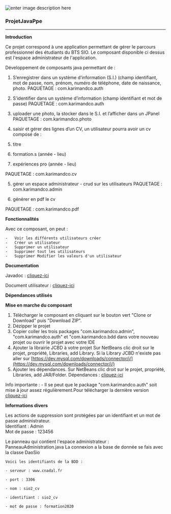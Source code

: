 ![enter image description here](https://www.freepngimg.com/thumb/java/1-2-java-free-png-image.png)
<br>

### ProjetJavaPpe

----------

**Introduction**

Ce projet correspond à une application permettant de gérer le parcours professionnel des étudiants du BTS SIO. Le composant disponible ci dessus est l'espace administrateur de l'application.

Développement de composants java permettant de :

1.  S’enregistrer dans un système d’information (S.I.) (champ identifiant, mot de passe, nom, prénom, numéro de téléphone, date de naissance, photo. PAQUETAGE : com.karimandco.auth
    
2.  S’identifier dans un système d’information (champ identifiant et mot de passe) PAQUETAGE : com.karimandco.auth
    
3.  uploader une photo, la stocker dans le S.I. et l’afficher dans un JPanel PAQUETAGE : com.karimandco.photo
    
4.  saisir et gérer des lignes d’un CV, un utilisateur pourra avoir un cv composé de :
    

1.  titre
    
2.  formation.s (année - lieu)
    
3.  expériences pro (année - lieu)
    

PAQUETAGE : com.karimandco.cv

5.  gérer un espace administrateur - crud sur les utilisateurs PAQUETAGE : com.karimandco.admin
    
6.  générer en pdf le cv
    

PAQUETAGE : com.karimandco.pdf

**Fonctionnalités**

Avec ce composant, on peut :

```
-   Voir les différents utilisateurs créer
-   Créer un utilisateur
-   Supprimer un utilisateur 
-   Supprimer tout les utilisateurs
-   Supprimer Modifier les valeurs d'un utilisateur 

```

**Documentation**

Javadoc :  [cliquez-ici](https://drive.google.com/drive/u/0/folders/1WrhycMSDc_J2tnBF_AOnucj6STEesQYp)

Document utilisateur :  [cliquez-ici](https://docs.google.com/document/d/15QIxRUZaRtbfLVSUj3wGbymef0nRDSqZLrFwba0LdTQ/edit)

**Dépendances utilisés**



**Mise en marche du composant**

1.  Télécharger le composant en cliquant sur le bouton vert "Clone or Download" puis "Download ZIP".
2.  Dézipper le projet
3.  Copier coller les trois packages "com.karimandco.admin", "com.karimandco.auth" et "com.karimandco.bdd dans votre nouveau projet ou ouvrir le projet avec votre IDE
4.  Ajouter la librairie JCBD à votre projet Sur NetBeans clic droit sur le projet, propriété, Libraries, add Library. Si la Library JCBD n'existe pas aller sur  [https://dev.mysql.com/downloads/connector/j/](https://dev.mysql.com/downloads/connector/j/)
5.  Ajouter les dépendances. Sur NetBeans clic droit sur le projet, propriété, Libraries, add JAR/Folder. Dépendances :  [cliquez-ici](https://drive.google.com/drive/folders/1dKuqR9ON-Xatcf9F6PNjLwxOV_AhOw_f?usp=sharing)

Info importante : - Il se peut que le package "com.karimandco.auth" soit mise à jour assez régulièrement.Pour télécharger la dernière version  [cliquez-ici](https://github.com/pawel956/projetKarimAndCo_ConnexionInscription/)

**Informations divers**

Les actions de suppression sont protégées par un identifiant et un mot de passe administrateur.  
Identifiant : Admin  
Mot de passe : 123456  
  
Le panneau qui contient l'espace administrateur : PanneauAdministration.java La connexion a la base de donnée se fais avec la classe DaoSio


    Voici les identifiants de la BDD :
    
    - serveur : www.cnadal.fr
    
    - port : 3306
    
    - nom : sio2_cv
    
    - identifiant : sio2_cv
    
    - mot de passe : formation2020
